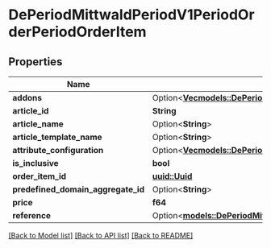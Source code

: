 # DePeriodMittwaldPeriodV1PeriodOrderPeriodOrderItem

## Properties

Name | Type | Description | Notes
------------ | ------------- | ------------- | -------------
**addons** | Option<[**Vec<models::DePeriodMittwaldPeriodV1PeriodOrderPeriodAddons>**](de.mittwald.v1.order.Addons.md)> |  | [optional]
**article_id** | **String** |  | 
**article_name** | Option<**String**> |  | [optional]
**article_template_name** | Option<**String**> |  | [optional]
**attribute_configuration** | Option<[**Vec<models::DePeriodMittwaldPeriodV1PeriodOrderPeriodAttributeConfiguration>**](de.mittwald.v1.order.AttributeConfiguration.md)> |  | [optional]
**is_inclusive** | **bool** |  | 
**order_item_id** | [**uuid::Uuid**](uuid::Uuid.md) |  | 
**predefined_domain_aggregate_id** | Option<**String**> |  | [optional]
**price** | **f64** |  | 
**reference** | Option<[**models::DePeriodMittwaldPeriodV1PeriodOrderPeriodReference**](de.mittwald.v1.order.Reference.md)> |  | [optional]

[[Back to Model list]](../README.md#documentation-for-models) [[Back to API list]](../README.md#documentation-for-api-endpoints) [[Back to README]](../README.md)


